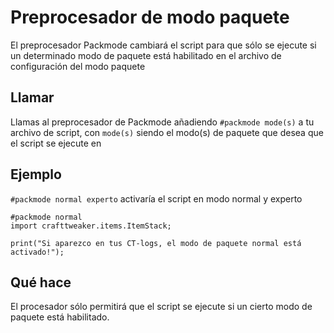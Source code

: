 # Preprocesador de modo paquete

El preprocesador Packmode cambiará el script para que sólo se ejecute si un determinado modo de paquete está habilitado en el archivo de configuración del modo paquete

## Llamar

Llamas al preprocesador de Packmode añadiendo `#packmode mode(s)` a tu archivo de script, con `mode(s)` siendo el modo(s) de paquete que desea que el script se ejecute en

## Ejemplo

`#packmode normal experto` activaría el script en modo normal y experto

```zenscript
#packmode normal
import crafttweaker.items.ItemStack;

print("Si aparezco en tus CT-logs, el modo de paquete normal está activado!");
```

## Qué hace

El procesador sólo permitirá que el script se ejecute si un cierto modo de paquete está habilitado.